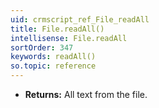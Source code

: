 ```yaml
---
uid: crmscript_ref_File_readAll
title: File.readAll()
intellisense: File.readAll
sortOrder: 347
keywords: readAll()
so.topic: reference
---
```



* **Returns:** All text from the file.


